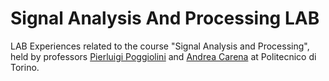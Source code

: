 # Signal Analysis And Processing LAB

LAB Experiences related to the course "Signal Analysis and Processing", held by professors [Pierluigi Poggiolini](https://www.polito.it/personale?p=pierluigi.poggiolini) and [Andrea Carena](https://www.polito.it/personale?p=andrea.carena) at Politecnico di Torino.

